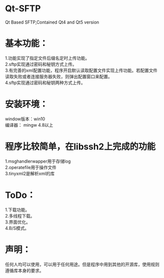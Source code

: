 # Qt-SFTP
Qt Based SFTP,Contained Qt4 and Qt5 version

# 基本功能：
1.功能实现了指定文件后缀名定时上传功能。   
2.sftp实现通过密码和秘钥方式上传。   
3.有完善的xml配置功能，程序开启默认读取配置文件实现上传功能。若配置文件读取失败或者连接服务器失败，则弹出配置窗口来配置。   
4.sftp实现通过密码和秘钥两种方式上传。

# 安装环境：
window版本：win10  
编译器：    mingw 4.8以上  


# 程序比较简单，在libssh2上完成的功能  
1.msghandlerwapper用于存储log  
2.operatefile用于操作文件  
3.tinyxml2是解析xml的库  



# ToDo：
1.下载功能。    
2.多线程下载。  
3.界面优化。  
4.B/S模式。  

# 声明：
任何人均可以使用，可以用于任何用途。但是程序中用到其他的开源库，使用规则遵循库本身的要求。
